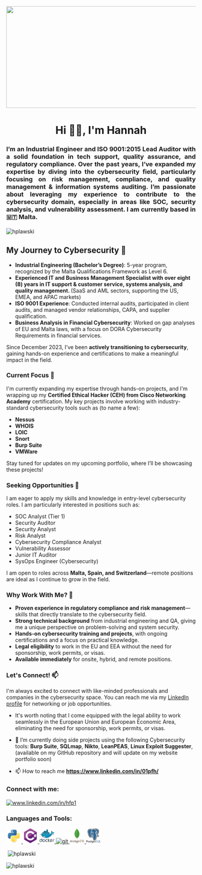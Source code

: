 <div id="header" align="center">
<img src="https://c.tenor.com/wIa91mot0tAAAAAd/pixel-city-chill.gif" width="1000" height="270"/>
</div>
<h1 align="center">Hi 🙋‍♀️, I'm Hannah</h1>
<h3 align="justify">I’m an Industrial Engineer and ISO 9001:2015 Lead Auditor with a solid foundation in tech support, quality assurance, and regulatory compliance. Over the past years, I’ve expanded my expertise by diving into the cybersecurity field, particularly focusing on risk management, compliance, and quality management & information systems auditing. I’m passionate about leveraging my experience to contribute to the cybersecurity domain, especially in areas like SOC, security analysis, and vulnerability assessment. I am currently based in 🇲🇹 Malta.</h3>

<h4
<img align="center" src="https://cdn.dribbble.com/users/4055494/screenshots/15215756/media/d2b66c4ca0192aa26d103448b3d1518b.gif" width="250" height="200" />
</h4>

<p align="left"> <img src="https://komarev.com/ghpvc/?username=hplawski&label=Profile%20views&color=0e75b6&style=flat" alt="hplawski" /> </p>

<h2>My Journey to Cybersecurity 🌱</h2>

<ul>
    <li><strong>Industrial Engineering (Bachelor’s Degree)</strong>: 5-year program, recognized by the Malta Qualifications Framework as Level 6.</li>
    <li><strong>Experienced IT and Business Management Specialist with over eight (8) years in IT support & customer service, systems analysis, and quality management. </strong> (SaaS and AML sectors, supporting the US, EMEA, and APAC markets)</li>
    <li><strong>ISO 9001 Experience</strong>: Conducted internal audits, participated in client audits, and managed vendor relationships, CAPA, and supplier qualification.</li>
    <li><strong>Business Analysis in Financial Cybersecurity</strong>: Worked on gap analyses of EU and Malta laws, with a focus on DORA Cybersecurity Requirements in financial services.</li>
</ul>

<p>Since December 2023, I’ve been <strong>actively transitioning to cybersecurity</strong>, gaining hands-on experience and certifications to make a meaningful impact in the field.</p>

<h3>Current Focus 🔐</h3>
<p>I'm currently expanding my expertise through hands-on projects, and I'm wrapping up my <strong>Certified Ethical Hacker (CEH) from Cisco Networking Academy</strong> certification. My key projects involve working with industry-standard cybersecurity tools such as (to name a few):</p>

<ul>
    <li><strong>Nessus</strong></li>
    <li><strong>WHOIS</strong></li>
    <li><strong>LOIC</strong></li>
    <li><strong>Snort</strong></li>
    <li><strong>Burp Suite</strong></li>
    <li><strong>VMWare</strong></li>
</ul>

<p>Stay tuned for updates on my upcoming portfolio, where I’ll be showcasing these projects!</p>

<h3>Seeking Opportunities 🚀</h3>
<p>I am eager to apply my skills and knowledge in entry-level cybersecurity roles. I am particularly interested in positions such as:</p>

<ul>
    <li>SOC Analyst (Tier 1)</li>
    <li>Security Auditor</li>
    <li>Security Analyst</li>
    <li>Risk Analyst</li>
    <li>Cybersecurity Compliance Analyst</li>
    <li>Vulnerability Assessor</li>
    <li>Junior IT Auditor</li>
    <li>SysOps Engineer (Cybersecurity)</li>
</ul>

<p>I am open to roles across <strong>Malta, Spain, and Switzerland</strong>—remote positions are ideal as I continue to grow in the field.</p>

<h3>Why Work With Me? 🤝</h3>
<ul>
    <li><strong>Proven experience in regulatory compliance and risk management</strong>—skills that directly translate to the cybersecurity field.</li>
    <li><strong>Strong technical background</strong> from industrial engineering and QA, giving me a unique perspective on problem-solving and system security.</li>
    <li><strong>Hands-on cybersecurity training and projects</strong>, with ongoing certifications and a focus on practical knowledge.</li>
    <li><strong>Legal eligibility</strong> to work in the EU and EEA without the need for sponsorship, work permits, or visas.</li>
    <li><strong>Available immediately</strong> for onsite, hybrid, and remote positions.</li>
</ul>

<h3>Let's Connect! 📫</h3>
<p>I'm always excited to connect with like-minded professionals and companies in the cybersecurity space. You can reach me via my <a href="https://www.linkedin.com/in/01pfh/" target="_blank">LinkedIn profile</a> for networking or job opportunities.</p>


- It's worth noting that I come equipped with the legal ability to work seamlessly in the European Union and European Economic Area, eliminating the need for sponsorship, work permits, or visas. 

- 🌱 I’m currently doing side projects using the following Cybersecurity tools: **Burp Suite**, **SQLmap**, **Nikto**, **LeanPEAS**, **Linux Exploit Suggester**, (available on my GitHub repository and will update on my website portfolio soon)

- 📫 How to reach me **https://www.linkedin.com/in/01pfh/**

<h3 align="left">Connect with me:</h3>
<p align="left">
<a href="https://www.linkedin.com/in/01pfh/" target="blank"><img align="center" src="https://raw.githubusercontent.com/rahuldkjain/github-profile-readme-generator/master/src/images/icons/Social/linked-in-alt.svg" alt="www.linkedin.com/in/hfp1" height="30" width="40" /></a>
</p>

<h3 align="left">Languages and Tools:</h3>
<p align="left">
  <!-- Removed C logo -->
  <!-- <a href="https://www.cprogramming.com/" target="_blank" rel="noreferrer">
    <img src="https://raw.githubusercontent.com/devicons/devicon/master/icons/c/c-original.svg" alt="c" width="40" height="40"/>
  </a> -->

  <!-- Removed C++ logo -->
  <!-- <a href="https://www.w3schools.com/cpp/" target="_blank" rel="noreferrer">
    <img src="https://raw.githubusercontent.com/devicons/devicon/master/icons/cplusplus/cplusplus-original.svg" alt="cplusplus" width="40" height="40"/>
  </a> -->

<!-- Added C# logo -->
  <a href="https://docs.microsoft.com/en-us/dotnet/csharp/" target="_blank" rel="noreferrer">
    <img src="https://raw.githubusercontent.com/devicons/devicon/master/icons/python/python-original.svg" alt="python" width="40" height="40"/>
  </a>

  <!-- Added C# logo -->
  <a href="https://docs.microsoft.com/en-us/dotnet/csharp/" target="_blank" rel="noreferrer">
    <img src="https://raw.githubusercontent.com/devicons/devicon/master/icons/csharp/csharp-original.svg" alt="csharp" width="40" height="40"/>
  </a>

  <!-- Rest of the logos -->
  <a href="https://www.docker.com/" target="_blank" rel="noreferrer">
    <img src="https://raw.githubusercontent.com/devicons/devicon/master/icons/docker/docker-original-wordmark.svg" alt="docker" width="40" height="40"/>
  </a>

  <a href="https://git-scm.com/" target="_blank" rel="noreferrer">
    <img src="https://www.vectorlogo.zone/logos/git-scm/git-scm-icon.svg" alt="git" width="40" height="40"/>
  </a>

  <a href="https://www.mongodb.com/" target="_blank" rel="noreferrer">
    <img src="https://raw.githubusercontent.com/devicons/devicon/master/icons/mongodb/mongodb-original-wordmark.svg" alt="mongodb" width="40" height="40"/>
  </a>

  <!-- Removed MySQL logo -->
  <!-- <a href="https://www.mysql.com/" target="_blank" rel="noreferrer">
    <img src="https://raw.githubusercontent.com/devicons/devicon/master/icons/mysql/mysql-original-wordmark.svg" alt="mysql" width="40" height="40"/>
  </a> -->

  <!-- Added PostgreSQL logo -->
  <a href="https://www.postgresql.org" target="_blank" rel="noreferrer">
    <img src="https://raw.githubusercontent.com/devicons/devicon/master/icons/postgresql/postgresql-original-wordmark.svg" alt="postgresql" width="40" height="40"/>
  </a>

  <!-- Removed SQLite logo -->
  <!-- <a href="https://www.sqlite.org/" target="_blank" rel="noreferrer">
    <img src="https://www.vectorlogo.zone/logos/sqlite/sqlite-icon.svg" alt="sqlite" width="40" height="40"/>
  </a> -->
</p>




<p>&nbsp;<img align="center" src="https://github-readme-stats.vercel.app/api?username=hplawski&show_icons=true&locale=en" alt="hplawski" /></p>

<p><img align="center" src="https://github-readme-streak-stats.herokuapp.com/?user=hplawski&" alt="hplawski" /></p>
